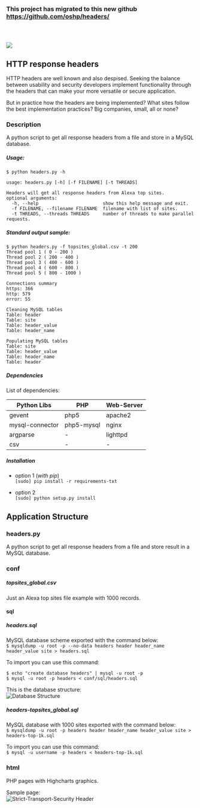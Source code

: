 ### This project has migrated to this new github https://github.com/oshp/headers/
### <br>

<a href="https://codeclimate.com/github/amenezes/headers"><img src="https://codeclimate.com/github/amenezes/headers/badges/gpa.svg" /></a>

## HTTP response headers
HTTP headers are well known and also despised. Seeking the balance between usability and security developers implement functionality through the headers that can make your more versatile or secure application.  

But in practice how the headers are being implemented? What sites follow the best implementation practices? Big companies, small, all or none?  

### Description
A python script to get all response headers from a file and store in a MySQL database.  

##### Usage:  
```
$ python headers.py -h  

usage: headers.py [-h] [-f FILENAME] [-t THREADS]  

Headers will get all response headers from Alexa top sites.
optional arguments:
  -h, --help                        show this help message and exit.  
  -f FILENAME, --filename FILENAME  filename with list of sites.  
  -t THREADS, --threads THREADS     number of threads to make parallel requests.  
```

##### Standard output sample:  
```
$ python headers.py -f topsites_global.csv -t 200
Thread pool 1 ( 0 - 200 )
Thread pool 2 ( 200 - 400 )
Thread pool 3 ( 400 - 600 )
Thread pool 4 ( 600 - 800 )
Thread pool 5 ( 800 - 1000 )

Connections summary
https: 366
http: 579
error: 55

Cleaning MySQL tables
Table: header
Table: site
Table: header_value
Table: header_name

Populating MySQL tables
Table: site
Table: header_value
Table: header_name
Table: header
```
##### Dependencies  

List of dependencies:  

Python Libs | PHP | Web-Server
------------ | ------------- | -------------
gevent | php5 | apache2
mysql-connector | php5-mysql | nginx
argparse | -  | lighttpd
csv | - | -

##### Installation
* option 1 (_with pip_)  
```[sudo] pip install -r requirements-txt```  

* option 2  
```[sudo] python setup.py install```  

## Application Structure

### headers.py
A python script to get all response headers from a file and store result in a MySQL database.  

### conf  

##### topsites_global.csv
Just an Alexa top sites file example with 1000 records.  

#### sql  
##### headers.sql  
MySQL database scheme exported with the command below:  
```$ mysqldump -u root -p --no-data headers header header_name header_value site > headers.sql```  

To import you can use this command:  
```
$ echo "create database headers" | mysql -u root -p
$ mysql -u root -p headers < conf/sql/headers.sql
```
This is the database structure:  
![Database Structure](docs/DB_Structure.png)

##### headers-topsites_global.sql
MySQL database with 1000 sites exported with the command below:  
```$ mysqldump -u root -p headers header header_name header_value site > headers-top-1k.sql```  

To import you can use this command:  
```$ mysql -u username -p headers < headers-top-1k.sql```

### html
PHP pages with Highcharts graphics.  

Sample page:  
![Strict-Transport-Security Header](docs/strict-transport-security.png)
